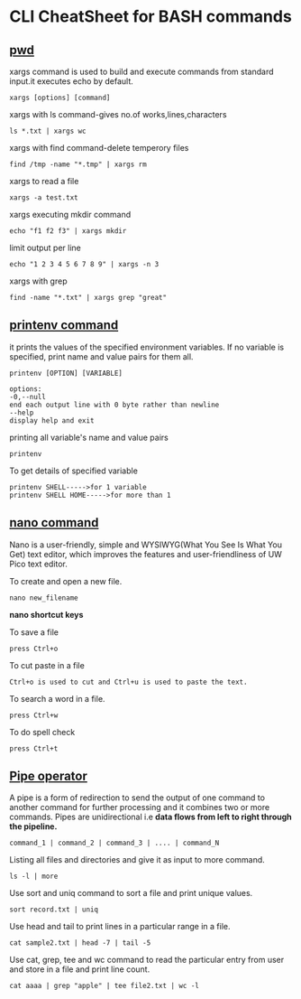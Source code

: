 # CLI CheatSheet for BASH commands

##  [pwd](https://www.geeksforgeeks.org/xargs-command-unix)

xargs command is used to build and execute commands from standard input.it executes echo by default.
```
xargs [options] [command]

```
xargs with ls command-gives no.of works,lines,characters
```
ls *.txt | xargs wc
```
xargs with find command-delete temperory files
```
find /tmp -name "*.tmp" | xargs rm
```
xargs to read a file
```
xargs -a test.txt
```
xargs executing mkdir command
```
echo "f1 f2 f3" | xargs mkdir
```
limit output per line
```
echo "1 2 3 4 5 6 7 8 9" | xargs -n 3
```
xargs with grep
```
find -name "*.txt" | xargs grep "great"
```

##  [printenv command](https://www.sanfoundry.com/printenv-command-usage-examples-linux/)

it prints the values of the specified environment variables. If no variable is specified, print name and value pairs for them all.
```
printenv [OPTION] [VARIABLE]
```
```
options:
-0,--null
end each output line with 0 byte rather than newline
--help
display help and exit
```

printing all variable's name and value pairs
```
printenv
```
To get details of specified variable
```
printenv SHELL----->for 1 variable
printenv SHELL HOME----->for more than 1
```

##  [nano command](https://linuxize.com/post/how-to-use-nano-text-editor/)

Nano is a user-friendly, simple and WYSIWYG(What You See Is What You Get) text editor, which improves the features and user-friendliness of UW Pico text editor.

To create and open a new file.
```
nano new_filename
```
**nano shortcut keys**

To save a file
```
press Ctrl+o
```
To cut paste in a file
```
Ctrl+o is used to cut and Ctrl+u is used to paste the text.
```
To search a word in a file.
```
press Ctrl+w
```
To do spell check 
```
press Ctrl+t
```

##  [Pipe operator](https://www.geeksforgeeks.org/piping-in-unix-or-linux/)

A pipe is a form of redirection to send the output of one command to another command for further processing and it combines two or more commands.
Pipes are unidirectional i.e **data flows from left to right through the pipeline.**

```
command_1 | command_2 | command_3 | .... | command_N 
```
Listing all files and directories and give it as input to more command.
```
ls -l | more 
```
Use sort and uniq command to sort a file and print unique values.
```
sort record.txt | uniq 
```
Use head and tail to print lines in a particular range in a file.
```
cat sample2.txt | head -7 | tail -5
```
Use cat, grep, tee and wc command to read the particular entry from user and store in a file and print line count.
```
cat aaaa | grep "apple" | tee file2.txt | wc -l
```
